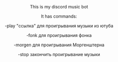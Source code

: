 <div align="center">
This is my discord music bot
  
It has commands: 
  
-play "ссылка" для проигрывания музыки из ютуба
  
-fonk для проигрывания фонка
  
-morgen для проигрывания Моргенштерна
  
-stop закончить проигрывание музыки
  
</div>






